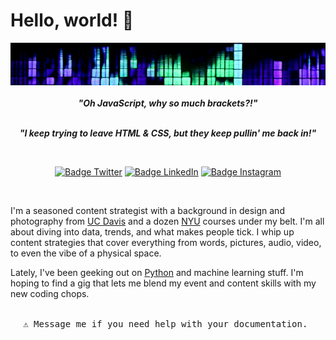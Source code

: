 # Hello, world! 👋

<div align = center>
<img src="images/header.jpg" alt="Girl in a jacket">
<br>
<br>
<b><i>"Oh JavaScript, why so much brackets?!"</b></i>
<br>
<br>

<b><i>"I keep trying to leave HTML & CSS, but they keep pullin' me back in!"</b></i>

<br>

[![Badge Twitter]][Twitter]
[![Badge LinkedIn]][LinkedIn]
[![Badge Instagram]][Instagram]

[Badge Twitter]: https://img.shields.io/badge/Twitter-ilya0x-FFFFFF?color=FFFFFF&logo=X&logoColor=FFFFFF&labelColor=000000
[Twitter]: https://twitter.com/ilya0x
[Badge LinkedIn]: https://img.shields.io/badge/LinkedIn-Ilya_Podobedov-FFFFFF?color=FFFFFF&logo=LinkedIn&logoColor=FFFFFF&labelColor=0077B5
[LinkedIn]: https://www.linkedin.com/in/ilya0x
[Badge Instagram]: https://img.shields.io/badge/Instagram-ilya0x-FFFFFF?color=FFFFFF&logo=Instagram&logoColor=FFFFFF&labelColor=962fbf
[Instagram]: https://www.instagram.com/ilya0x/

</div>
<br>

I'm a seasoned content strategist with a background in design and photography from [UC Davis](https://www.ucdavis.edu/) and a dozen [NYU](https://www.nyu.edu/) courses under my belt. I'm all about diving into data, trends, and what makes people tick.  I whip up content strategies that cover everything from words, pictures, audio, video, to even the vibe of a physical space.

Lately, I've been geeking out on [Python](https://www.python.org/) and machine learning stuff. I'm hoping to find a gig that lets me blend my event and content skills with my new coding chops.
<div align = center>

<kbd> <br> ⚠ Message me if you need help with your documentation. <br> </kbd>
</div>